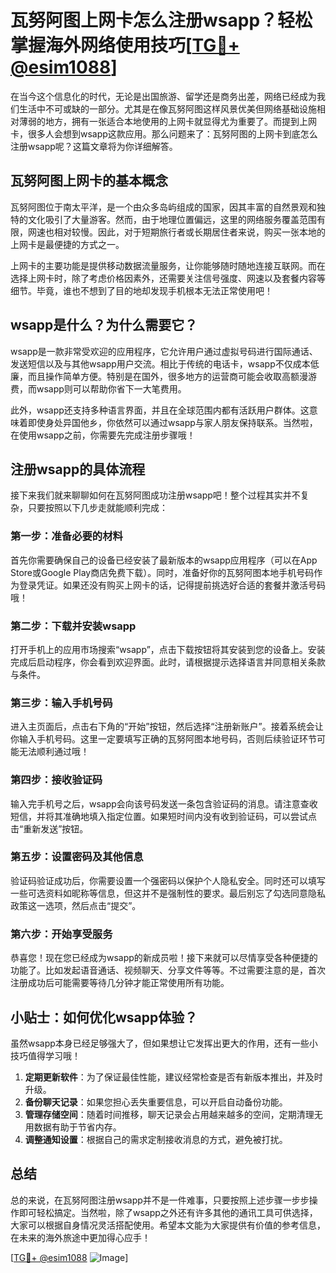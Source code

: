 # 瓦努阿图上网卡怎么注册wsapp？轻松掌握海外网络使用技巧[[TG💪+ @esim1088](https://t.me/s/esim1088)]

在当今这个信息化的时代，无论是出国旅游、留学还是商务出差，网络已经成为我们生活中不可或缺的一部分。尤其是在像瓦努阿图这样风景优美但网络基础设施相对薄弱的地方，拥有一张适合本地使用的上网卡就显得尤为重要了。而提到上网卡，很多人会想到wsapp这款应用。那么问题来了：瓦努阿图的上网卡到底怎么注册wsapp呢？这篇文章将为你详细解答。

## 瓦努阿图上网卡的基本概念

瓦努阿图位于南太平洋，是一个由众多岛屿组成的国家，因其丰富的自然景观和独特的文化吸引了大量游客。然而，由于地理位置偏远，这里的网络服务覆盖范围有限，网速也相对较慢。因此，对于短期旅行者或长期居住者来说，购买一张本地的上网卡是最便捷的方式之一。

上网卡的主要功能是提供移动数据流量服务，让你能够随时随地连接互联网。而在选择上网卡时，除了考虑价格因素外，还需要关注信号强度、网速以及套餐内容等细节。毕竟，谁也不想到了目的地却发现手机根本无法正常使用吧！

## wsapp是什么？为什么需要它？

wsapp是一款非常受欢迎的应用程序，它允许用户通过虚拟号码进行国际通话、发送短信以及与其他wsapp用户交流。相比于传统的电话卡，wsapp不仅成本低廉，而且操作简单方便。特别是在国外，很多地方的运营商可能会收取高额漫游费，而wsapp则可以帮助你省下一大笔费用。

此外，wsapp还支持多种语言界面，并且在全球范围内都有活跃用户群体。这意味着即使身处异国他乡，你依然可以通过wsapp与家人朋友保持联系。当然啦，在使用wsapp之前，你需要先完成注册步骤哦！

## 注册wsapp的具体流程

接下来我们就来聊聊如何在瓦努阿图成功注册wsapp吧！整个过程其实并不复杂，只要按照以下几步走就能顺利完成：

### 第一步：准备必要的材料
首先你需要确保自己的设备已经安装了最新版本的wsapp应用程序（可以在App Store或Google Play商店免费下载）。同时，准备好你的瓦努阿图本地手机号码作为登录凭证。如果还没有购买上网卡的话，记得提前挑选好合适的套餐并激活号码哦！

### 第二步：下载并安装wsapp
打开手机上的应用市场搜索“wsapp”，点击下载按钮将其安装到您的设备上。安装完成后启动程序，你会看到欢迎界面。此时，请根据提示选择语言并同意相关条款与条件。

### 第三步：输入手机号码
进入主页面后，点击右下角的“开始”按钮，然后选择“注册新账户”。接着系统会让你输入手机号码。这里一定要填写正确的瓦努阿图本地号码，否则后续验证环节可能无法顺利通过哦！

### 第四步：接收验证码
输入完手机号之后，wsapp会向该号码发送一条包含验证码的消息。请注意查收短信，并将其准确地填入指定位置。如果短时间内没有收到验证码，可以尝试点击“重新发送”按钮。

### 第五步：设置密码及其他信息
验证码验证成功后，你需要设置一个强密码以保护个人隐私安全。同时还可以填写一些可选资料如昵称等信息，但这并不是强制性的要求。最后别忘了勾选同意隐私政策这一选项，然后点击“提交”。

### 第六步：开始享受服务
恭喜您！现在您已经成为wsapp的新成员啦！接下来就可以尽情享受各种便捷的功能了。比如发起语音通话、视频聊天、分享文件等等。不过需要注意的是，首次注册成功后可能需要等待几分钟才能正常使用所有功能。

## 小贴士：如何优化wsapp体验？
虽然wsapp本身已经足够强大了，但如果想让它发挥出更大的作用，还有一些小技巧值得学习哦！

1. **定期更新软件**：为了保证最佳性能，建议经常检查是否有新版本推出，并及时升级。
2. **备份聊天记录**：如果您担心丢失重要信息，可以开启自动备份功能。
3. **管理存储空间**：随着时间推移，聊天记录会占用越来越多的空间，定期清理无用数据有助于节省内存。
4. **调整通知设置**：根据自己的需求定制接收消息的方式，避免被打扰。

## 总结

总的来说，在瓦努阿图注册wsapp并不是一件难事，只要按照上述步骤一步步操作即可轻松搞定。当然啦，除了wsapp之外还有许多其他的通讯工具可供选择，大家可以根据自身情况灵活搭配使用。希望本文能为大家提供有价值的参考信息，在未来的海外旅途中更加得心应手！

[[TG💪+ @esim1088](https://t.me/s/esim1088) ![Image](https://i.postimg.cc/4NQfJmqS/Snipaste-2025-05-13-00-14-12.png)]
